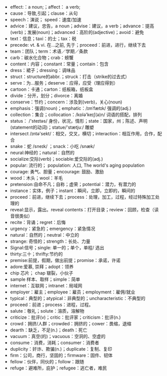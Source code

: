 - effect:：a noun;；affect： a verb;
- cause：导致,引起；clause：从句
- speech：演说； speed：速度/加速
- advice：建议，忠告，a noun；advise：建议，a verb；advance：提高(verb)；发展(noun)；advanced：高阶的(adjective)；avoid：避免
- text：信息；taxi：的士；tax：税
- precede: vt. & vi. 在…之前, 先于；proceed：前进，进行，继续下去
- team：团队；term：术语／学期／条款
- carb：碳水化合物；crab：螃蟹
- content：内容；constant：常量；contain：包含
- dress：裙子；dressing：调味品
- struct：structure的abbr.；struck：打击（strike的过去式）
- serve：为...服务；deserve：应得，应受（理应得到）
- cartoon：卡通；carton：纸板箱，纸板盒
- divide：分开，划分；divorce：离婚
- conserve：节约；concern：涉及到(verb)，关心(noun)
- emphasis：强调(noun)；emphatic：/ɪmˈfætɪk/ 强调的(adj.)
- collection：集合；collocation：/kɒlə'keɪʃ(ə)n/  词语的搭配，排列
- status： /'steɪtəs/  身份，状况，情形；state：国家，州；陈述、声明(statement的动词)；statue/'stætjuː/ 雕塑
- intersect /ɪntə'sekt/：相交，交叉，横切；interaction：相互作用，合作，配合
- snake：蛇 /sneɪk/  ；snack：小吃 /snæk/  
- neural:神经的；natural：自然的
- socialize:交际(verb)；sociable:爱交际的(adj.)
- popular: 流行的； population: 人口,  The world's aging population
- courage: 勇气、胆量；encourage: 鼓励、激励
- wood：木头；wool：羊毛
- pretension:自命不凡；自称；虚荣；potential：潜力，有潜力的
- instance：实体，例子；instant：瞬间，立即，立即的，瞬间的
- proceed：前进，继续下去；process：处理，加工，过程，经过特殊加工处理的
- reveal:显示，露出。reveal contents：打开目录；review：回顾，检查（读音很类似）
- recite：背诵；regret：后悔
- urgency：紧急的；emergency：紧急情况
- natural：自然的；neutral：中立的
- strange: 奇怪的；strength：长处、力量
- Signal:信号；single: 单一的；单个，单程/ 选出
- thirty:三十；thrifty:节约的
- premise:前提，假期，做出前提；promise：承诺，许诺
- adore:爱慕, 崇拜；adopt：领养
- chip 芯片； chap 皲裂，小伙子
- sample 样本、取样；simple：简单
- internet：互联网；intranet：局域网
- employer：雇主；employee：雇员；employment：雇佣/就业
- typical：典型的；atypical：非典型的；uncharacteristic：不典型的
- proceed：前进；process：进程，过程。
- salute：敬礼；solute：溶质，溶解物
- criticize：批评(v)；critic：批评家；criticism：批评(n.)
- crowd：拥挤/人群；crowded：拥挤的；cower：畏缩，退缩
- dearth：缺乏，不足(n.)；death：死亡
- vacuum：真空(的)；vacuous：空洞的、空虚的
- consume：消费，消耗；consumer：消费者
- duplicity：奸诈、欺骗(n.)；duplicate：复制、复印
- firm：公司，商行，坚固的；firmware：固件、韧体
- fellow：伙伴，同伙的；follow：跟随
- refuge：避难所，庇护；refugee：逃亡者，难民
